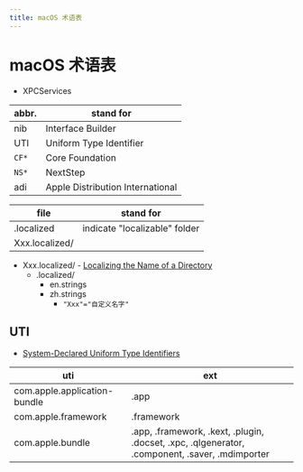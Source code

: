 ```yaml
---
title: macOS 术语表
---
```


# macOS 术语表

- XPCServices

| abbr. | stand for                        |
| ----- | -------------------------------- |
| nib   | Interface Builder                |
| UTI   | Uniform Type Identifier          |
| `CF*` | Core Foundation                  |
| `NS*` | NextStep                         |
| adi   | Apple Distribution International |

| file           | stand for                     |
| -------------- | ----------------------------- |
| .localized     | indicate "localizable" folder |
| Xxx.localized/ |                               |

- Xxx.localized/ - [Localizing the Name of a Directory]
  - .localized/
    - en.strings
    - zh.strings
      - `"Xxx"="自定义名字"`

[localizing the name of a directory]: https://developer.apple.com/library/archive/documentation/FileManagement/Conceptual/FileSystemAdvancedPT/LocalizingtheNameofaDirectory/LocalizingtheNameofaDirectory.html

## UTI

- [System-Declared Uniform Type Identifiers](https://developer.apple.com/library/archive/documentation/Miscellaneous/Reference/UTIRef/Articles/System-DeclaredUniformTypeIdentifiers.html)

| uti                          | ext                                                                                            |
| ---------------------------- | ---------------------------------------------------------------------------------------------- |
| com.apple.application-bundle | .app                                                                                           |
| com.apple.framework          | .framework                                                                                     |
| com.apple.bundle             | .app, .framework, .kext, .plugin, .docset, .xpc, .qlgenerator, .component, .saver, .mdimporter |
